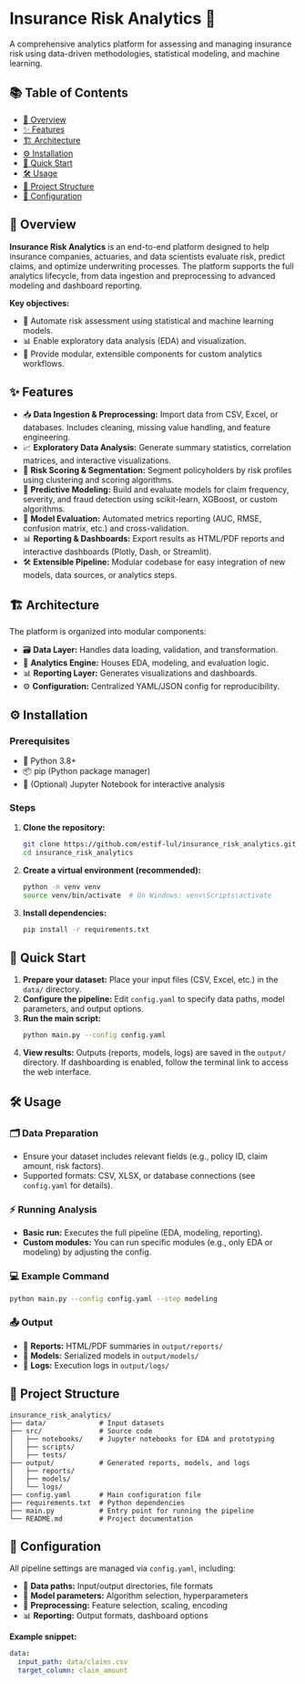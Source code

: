 # Insurance Risk Analytics 🚦

A comprehensive analytics platform for assessing and managing insurance risk using data-driven methodologies, statistical modeling, and machine learning.

## 📚 Table of Contents

- [📖 Overview](#overview)
- [✨ Features](#features)
- [🏗️ Architecture](#architecture)
- [⚙️ Installation](#installation)
- [🚀 Quick Start](#quick-start)
- [🛠️ Usage](#usage)
- [📂 Project Structure](#project-structure)
- [📝 Configuration](#configuration)

## 📖 Overview

**Insurance Risk Analytics** is an end-to-end platform designed to help insurance companies, actuaries, and data scientists evaluate risk, predict claims, and optimize underwriting processes. The platform supports the full analytics lifecycle, from data ingestion and preprocessing to advanced modeling and dashboard reporting.

**Key objectives:**
- 🤖 Automate risk assessment using statistical and machine learning models.
- 📊 Enable exploratory data analysis (EDA) and visualization.
- 🧩 Provide modular, extensible components for custom analytics workflows.

## ✨ Features

- 📥 **Data Ingestion & Preprocessing:** Import data from CSV, Excel, or databases. Includes cleaning, missing value handling, and feature engineering.
- 📈 **Exploratory Data Analysis:** Generate summary statistics, correlation matrices, and interactive visualizations.
- 🧮 **Risk Scoring & Segmentation:** Segment policyholders by risk profiles using clustering and scoring algorithms.
- 🔮 **Predictive Modeling:** Build and evaluate models for claim frequency, severity, and fraud detection using scikit-learn, XGBoost, or custom algorithms.
- 📏 **Model Evaluation:** Automated metrics reporting (AUC, RMSE, confusion matrix, etc.) and cross-validation.
- 📊 **Reporting & Dashboards:** Export results as HTML/PDF reports and interactive dashboards (Plotly, Dash, or Streamlit).
- 🛠️ **Extensible Pipeline:** Modular codebase for easy integration of new models, data sources, or analytics steps.

## 🏗️ Architecture

The platform is organized into modular components:

- 🗃️ **Data Layer:** Handles data loading, validation, and transformation.
- 🧠 **Analytics Engine:** Houses EDA, modeling, and evaluation logic.
- 📊 **Reporting Layer:** Generates visualizations and dashboards.
- ⚙️ **Configuration:** Centralized YAML/JSON config for reproducibility.

## ⚙️ Installation

### Prerequisites

- 🐍 Python 3.8+
- 📦 pip (Python package manager)
- 📓 (Optional) Jupyter Notebook for interactive analysis

### Steps

1. **Clone the repository:**
    ```bash
    git clone https://github.com/estif-lul/insurance_risk_analytics.git
    cd insurance_risk_analytics
    ```
2. **Create a virtual environment (recommended):**
    ```bash
    python -m venv venv
    source venv/bin/activate  # On Windows: venv\Scripts\activate
    ```
3. **Install dependencies:**
    ```bash
    pip install -r requirements.txt
    ```

## 🚀 Quick Start

1. **Prepare your dataset:** Place your input files (CSV, Excel, etc.) in the `data/` directory.
2. **Configure the pipeline:** Edit `config.yaml` to specify data paths, model parameters, and output options.
3. **Run the main script:**
    ```bash
    python main.py --config config.yaml
    ```
4. **View results:** Outputs (reports, models, logs) are saved in the `output/` directory. If dashboarding is enabled, follow the terminal link to access the web interface.

## 🛠️ Usage

### 🗂️ Data Preparation

- Ensure your dataset includes relevant fields (e.g., policy ID, claim amount, risk factors).
- Supported formats: CSV, XLSX, or database connections (see `config.yaml` for details).

### ⚡ Running Analysis

- **Basic run:** Executes the full pipeline (EDA, modeling, reporting).
- **Custom modules:** You can run specific modules (e.g., only EDA or modeling) by adjusting the config.

### 💻 Example Command

```bash
python main.py --config config.yaml --step modeling
```

### 📤 Output

- 📄 **Reports:** HTML/PDF summaries in `output/reports/`
- 🧩 **Models:** Serialized models in `output/models/`
- 📝 **Logs:** Execution logs in `output/logs/`

## 📂 Project Structure

```
insurance_risk_analytics/
├── data/             # Input datasets
├── src/              # Source code 
│   ├── notebooks/    # Jupyter notebooks for EDA and prototyping
│   ├── scripts/
│   ├── tests/       
├── output/           # Generated reports, models, and logs
│   ├── reports/
│   ├── models/
│   └── logs/
├── config.yaml       # Main configuration file
├── requirements.txt  # Python dependencies
├── main.py           # Entry point for running the pipeline
└── README.md         # Project documentation
```

## 📝 Configuration

All pipeline settings are managed via `config.yaml`, including:

- 📁 **Data paths:** Input/output directories, file formats
- 🧮 **Model parameters:** Algorithm selection, hyperparameters
- 🧹 **Preprocessing:** Feature selection, scaling, encoding
- 📊 **Reporting:** Output formats, dashboard options

**Example snippet:**
```yaml
data:
  input_path: data/claims.csv
  target_column: claim_amount
```